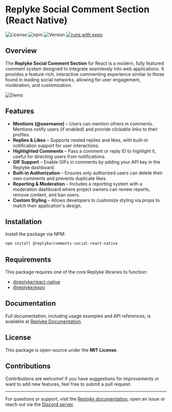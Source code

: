 # Replyke Social Comment Section (React Native)

![License](https://img.shields.io/badge/license-MIT-blue.svg)
![npm](https://img.shields.io/badge/types-included-blue?style=flat-square)
![Version](https://img.shields.io/npm/v/@replyke/comments-social-react-native)
[![runs with expo](https://img.shields.io/badge/Runs%20with%20Expo-4630EB.svg?style=flat-square&logo=EXPO&labelColor=f3f3f3&logoColor=000)](https://expo.io/)

## Overview

The **Replyke Social Comment Section** for React is a modern, fully featured comment system designed to integrate seamlessly into web applications. It provides a feature-rich, interactive commenting experience similar to those found in leading social networks, allowing for user engagement, moderation, and customization.

![Demo](../../../../assets/comment_section.gif)

## Features

- **Mentions (@username)** – Users can mention others in comments. Mentions notify users (if enabled) and provide clickable links to their profiles.
- **Replies & Likes** – Supports nested replies and likes, with built-in notification support for user interactions.
- **Highlighted Comments** – Pass a comment or reply ID to highlight it, useful for directing users from notifications.
- **GIF Support** – Enable GIFs in comments by adding your API key in the Replyke dashboard.
- **Built-in Authorization** – Ensures only authorized users can delete their own comments and prevents duplicate likes.
- **Reporting & Moderation** – Includes a reporting system with a moderation dashboard where project owners can review reports, remove content, and ban users.
- **Custom Styling** – Allows developers to customize styling via props to match their application's design.

## Installation

Install the package via NPM:

```sh
npm install @replyke/comments-social-react-native
```

## Requirements

This package requires one of the core Replyke libraries to function:

- [@replyke/react-native](https://www.npmjs.com/package/@replyke/react-native)
- [@replyke/expo](https://www.npmjs.com/package/@replyke/expo)

## Documentation

Full documentation, including usage examples and API references, is available at [Replyke Documentation](https://docs.replyke.com).

## License

This package is open-source under the **MIT License**.

## Contributions

Contributions are welcome! If you have suggestions for improvements or want to add new features, feel free to submit a pull request.

---

For questions or support, visit the [Replyke documentation](https://docs.replyke.com), open an issue or reach out via the [Discord server](https://discord.gg/A94q4kC6).

